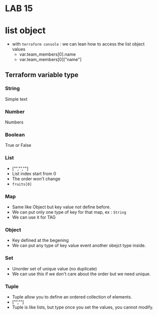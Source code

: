 # LAB 15

# list object

- with `terraform console` : we can lean how to access the list object values
  - var.team_members[0].name
  - var.team_members[0]["name"]
  
## Terraform variable type

### String
Simple text

### Number
Numbers

### Boolean
True or False

### List
- ["","",""]
- List index start from 0
- The order won't change
- `fruits[0]`
  
### Map
- Same like Object but key value not define before.
- We can put only one type of key for that map, ex : `String`
- We can use it for TAG

### Object 
- Key defined at the begening
- We can put any type of key value event another obejct type inside.

### Set
- Unorder set of unique value (no duplicate)
- We can use this if we don't care about the order but we need unique.

### Tuple
- Tuple allow you to define an ordered collection of elements.
- ["",""]
- Tuple is like lists, but type once you set the values, you cannot modify.